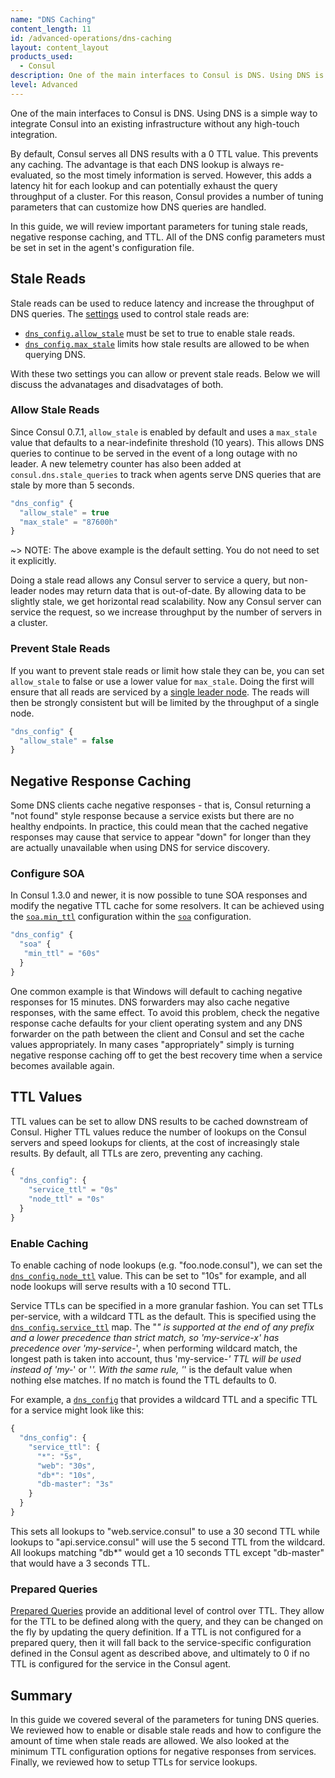 ```yaml
---
name: "DNS Caching"
content_length: 11
id: /advanced-operations/dns-caching
layout: content_layout
products_used:
  - Consul
description: One of the main interfaces to Consul is DNS. Using DNS is a simple way to integrate Consul into an existing infrastructure without any high-touch integration.
level: Advanced
---
```


One of the main interfaces to Consul is DNS. Using DNS is a simple way to
integrate Consul into an existing infrastructure without any high-touch
integration.

By default, Consul serves all DNS results with a 0 TTL value. This prevents
any caching. The advantage is that each DNS lookup is always re-evaluated,
so the most timely information is served. However, this adds a latency hit
for each lookup and can potentially exhaust the query throughput of a cluster.
For this reason, Consul provides a number of tuning parameters that can
customize how DNS queries are handled.

In this guide, we will review important parameters for tuning
stale reads, negative response caching, and TTL. All of the DNS config
parameters must be set in set in the agent's configuration file.

<a name="stale"></a>
## Stale Reads

Stale reads can be used to reduce latency and increase the throughput
of DNS queries. The [settings](https://www.consul.io/docs/agent/options.html) used to control stale reads
are:

* [`dns_config.allow_stale`](https://www.consul.io/docs/agent/options.html#allow_stale) must be
set to true to enable stale reads.
* [`dns_config.max_stale`](https://www.consul.io/docs/agent/options.html#max_stale) limits how stale results
are allowed to be when querying DNS.

With these two settings you can allow or prevent stale reads. Below we will discuss
the advanatages and disadvatages of both.

### Allow Stale Reads

Since Consul 0.7.1, `allow_stale` is enabled by default and uses a `max_stale`
value that defaults to a near-indefinite threshold (10 years).
This allows DNS queries to continue to be served in the event
of a long outage with no leader. A new telemetry counter has also been added at
`consul.dns.stale_queries` to track when agents serve DNS queries that are stale
by more than 5 seconds.

```javascript
"dns_config" {
  "allow_stale" = true
  "max_stale" = "87600h"
}
```

~> NOTE: The above example is the default setting. You do not need to set it explicitly.

Doing a stale read allows any Consul server to
service a query, but non-leader nodes may return data that is
out-of-date. By allowing data to be slightly stale, we get horizontal
read scalability. Now any Consul server can service the request, so we
increase throughput by the number of servers in a cluster.

### Prevent Stale Reads

If you want to prevent stale reads or limit how stale they can be, you can set `allow_stale`
to false or use a lower value for `max_stale`. Doing the first will ensure that
all reads are serviced by a [single leader node](https://www.consul.io/docs/internals/consensus.html).
The reads will then be strongly consistent but will be limited by the throughput
of a single node.

```javascript
"dns_config" {
  "allow_stale" = false
}
```

## Negative Response Caching

Some DNS clients cache negative responses - that is, Consul returning a "not
found" style response because a service exists but there are no healthy
endpoints. In practice, this could mean that the cached negative responses may
cause that service to appear "down" for longer than they are actually unavailable
when using DNS for service discovery.

### Configure SOA

In Consul 1.3.0 and newer, it is now possible to tune SOA
responses and modify the negative TTL cache for some resolvers. It can
be achieved using the [`soa.min_ttl`](https://www.consul.io/docs/agent/options.html#soa_min_ttl)
configuration within the [`soa`](https://www.consul.io/docs/agent/options.html#soa) configuration.

```javascript
"dns_config" {
  "soa" {
   "min_ttl" = "60s"
  }
}
```

One common example is that Windows will default to caching negative responses
for 15 minutes. DNS forwarders may also cache negative responses, with the same
effect. To avoid this problem, check the negative response cache defaults for
your client operating system and any DNS forwarder on the path between the
client and Consul and set the cache values appropriately. In many cases
"appropriately" simply is turning negative response caching off to get the best
recovery time when a service becomes available again.

<a name="ttl"></a>
## TTL Values

TTL values can be set to allow DNS results to be cached downstream of Consul. Higher
TTL values reduce the number of lookups on the Consul servers and speed lookups for
clients, at the cost of increasingly stale results. By default, all TTLs are zero,
preventing any caching.

```javascript
{
  "dns_config": {
    "service_ttl" = "0s"
    "node_ttl" = "0s"
  }
}
```

### Enable Caching

To enable caching of node lookups (e.g. "foo.node.consul"), we can set the
[`dns_config.node_ttl`](https://www.consul.io/docs/agent/options.html#node_ttl) value. This can be set to
"10s" for example, and all node lookups will serve results with a 10 second TTL.

Service TTLs can be specified in a more granular fashion. You can set TTLs
per-service, with a wildcard TTL as the default. This is specified using the
[`dns_config.service_ttl`](https://www.consul.io/docs/agent/options.html#service_ttl) map. The "*"
is supported at the end of any prefix and a lower precedence than strict match,
so 'my-service-x' has precedence over 'my-service-*', when performing wildcard
match, the longest path is taken into account, thus 'my-service-*' TTL will
be used instead of 'my-*' or '*'. With the same rule, '*' is the default value
when nothing else matches. If no match is found the TTL defaults to 0.

For example, a [`dns_config`](https://www.consul.io/docs/agent/options.html#dns_config) that provides
a wildcard TTL and a specific TTL for a service might look like this:

```javascript
{
  "dns_config": {
    "service_ttl": {
      "*": "5s",
      "web": "30s",
      "db*": "10s",
      "db-master": "3s"
    }
  }
}
```

This sets all lookups to "web.service.consul" to use a 30 second TTL
while lookups to "api.service.consul" will use the 5 second TTL from the wildcard.
All lookups matching "db*" would get a 10 seconds TTL except "db-master"
that would have a 3 seconds TTL.

### Prepared Queries

[Prepared Queries](https://www.consul.io/api/query.html) provide an additional
level of control over TTL. They allow for the TTL to be defined along with
the query, and they can be changed on the fly by updating the query definition.
If a TTL is not configured for a prepared query, then it will fall back to the
service-specific configuration defined in the Consul agent as described above,
and ultimately to 0 if no TTL is configured for the service in the Consul agent.

## Summary

In this guide we covered several of the parameters for tuning DNS queries. We reviewed
how to enable or disable stale reads and how to configure the amount of time when stale
reads are allowed. We also looked at the minimum TTL configuration options
for negative responses from services. Finally, we reviewed how to setup TTLs
for service lookups.
